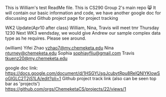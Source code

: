 This is William's test ReadMe file.
This is CS290 Group 2's main repo 😸
It will contain our basic information and code, we have another google doc for discussing and Github project page for project tracking

WK2 Update(Apr10 after class)
William, Nina, Travis will meet tmr Thursday 1230
Next WK3 wendsday, we would give Andrew our sample complex data type as he requires.
Please see around.

(william) Yifei Zhao
yzhao7@my.chemeketa.edu
Nina
nturney@chemeketa.edu
Sophia
sophiayfliu@gmail.com
Travis
tkuenz20@my.chemeketa.edu

google doc link: 
https://docs.google.com/document/d/1HSGYUsgJcubvtRpu8RelQNlYKIowSoGIGLC2T2jS1LA/edit?pli=1
Github project track link (also can be seen top bar as 'projects')
https://github.com/orgs/ChemeketaCS/projects/22/views/1
